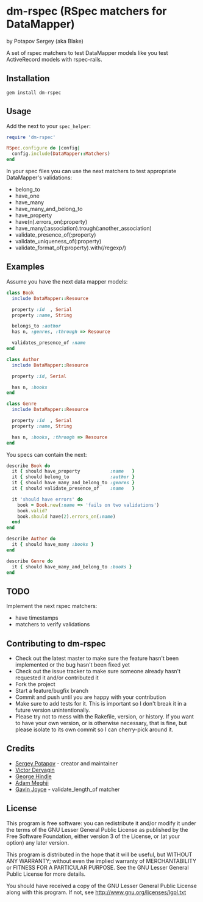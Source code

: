 # dm-rspec (RSpec matchers for DataMapper)
by Potapov Sergey (aka Blake)

A set of rspec matchers to test DataMapper models like you test ActiveRecord models with rspec-rails.


## Installation

    gem install dm-rspec


## Usage

Add the next to your `spec_helper`:

```ruby
require 'dm-rspec'

RSpec.configure do |config|
  config.include(DataMapper::Matchers)
end
```

In your spec files you can use the next matchers to test appropriate DataMapper's validations:

* belong\_to
* have\_one
* have\_many
* have\_many\_and\_belong\_to
* have\_property
* have(n).errors\_on(:property)
* have\_many(:association).trough(:another\_association)
* validate\_presence\_of(:property)
* validate\_uniqueness\_of(:property)
* validate\_format\_of(:property).with(/regexp/)


## Examples

Assume you have the next data mapper models:

```ruby
class Book
  include DataMapper::Resource

  property :id  , Serial
  property :name, String

  belongs_to :author
  has n, :genres, :through => Resource

  validates_presence_of :name
end

class Author
  include DataMapper::Resource

  property :id, Serial

  has n, :books
end

class Genre
  include DataMapper::Resource

  property :id  , Serial
  property :name, String

  has n, :books, :through => Resource
end
```

You specs can contain the next:

```ruby
describe Book do
  it { should have_property           :name   }
  it { should belong_to               :author }
  it { should have_many_and_belong_to :genres }
  it { should validate_presence_of    :name   }

  it 'should have errors' do
    book = Book.new(:name => 'fails on two validations')
    book.valid?
    book.should have(2).errors_on(:name)
  end
end

describe Author do
  it { should have_many :books }
end

describe Genre do
  it { should have_many_and_belong_to :books }
end
```




## TODO

Implement the next rspec matchers:

* have timestamps
* matchers to verify validations


## Contributing to dm-rspec

* Check out the latest master to make sure the feature hasn't been implemented or the bug hasn't been fixed yet
* Check out the issue tracker to make sure someone already hasn't requested it and/or contributed it
* Fork the project
* Start a feature/bugfix branch
* Commit and push until you are happy with your contribution
* Make sure to add tests for it. This is important so I don't break it in a future version unintentionally.
* Please try not to mess with the Rakefile, version, or history. If you want to have your own version, or is otherwise necessary, that is fine, but please isolate to its own commit so I can cherry-pick around it.

## Credits

* [Sergey Potapov](https://github.com/greyblake) - creator and maintainer
* [Victor Deryagin](https://github.com/vderyagin)
* [George Hindle](https://github.com/ghindle)
* [Adam Meghji](https://github.com/adammeghji)
* [Gavin Joyce](https://github.com/GavinJoyce) - validate_length_of matcher


## License

This program is free software: you can redistribute it and/or modify
it under the terms of the GNU Lesser General Public License as published by
the Free Software Foundation, either version 3 of the License, or
(at your option) any later version.

This program is distributed in the hope that it will be useful,
but WITHOUT ANY WARRANTY; without even the implied warranty of
MERCHANTABILITY or FITNESS FOR A PARTICULAR PURPOSE.  See the
GNU Lesser General Public License for more details.

You should have received a copy of the GNU Lesser General Public License
along with this program.  If not, see <http://www.gnu.org/licenses/lgpl.txt>

